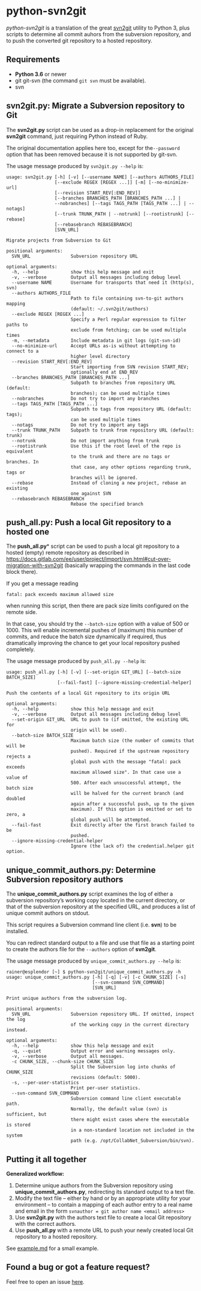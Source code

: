 # python-svn2git

_python-svn2git_ is a translation of the great
[svn2git](https://github.com/nirvdrum/svn2git) utility to Python 3,
plus scripts to determine all commit auhors from the subversion repository,
and to push the converted git repository to a hosted repository.

## Requirements

* **Python 3.6** or newer
* git
  git-svn (the command `git svn` must be available).
* svn

## svn2git.py: Migrate a Subversion repository to Git

The **svn2git.py** script can be used as a drop-in replacement
for the original **svn2git** command, just requiring Python instead of Ruby.

The original documentation applies here too,
except for the`--password` option that has been removed
because it is not supported by git-svn.

The usage message produced by `svn2git.py --help` is:

```
usage: svn2git.py [-h] [-v] [--username NAME] [--authors AUTHORS_FILE]
                  [--exclude REGEX [REGEX ...]] [-m] [--no-minimize-url]
                  [--revision START_REV[:END_REV]]
                  [--branches BRANCHES_PATH [BRANCHES_PATH ...] |
                  --nobranches] [--tags TAGS_PATH [TAGS_PATH ...] | --notags]
                  [--trunk TRUNK_PATH | --notrunk] [--rootistrunk] [--rebase]
                  [--rebasebranch REBASEBRANCH]
                  [SVN_URL]

Migrate projects from Subversion to Git

positional arguments:
  SVN_URL               Subversion repository URL

optional arguments:
  -h, --help            show this help message and exit
  -v, --verbose         Output all messages including debug level
  --username NAME       Username for transports that need it (http(s), svn)
  --authors AUTHORS_FILE
                        Path to file containing svn-to-git authors mapping
                        (default: ~/.svn2git/authors)
  --exclude REGEX [REGEX ...]
                        Specify a Perl regular expression to filter paths to
                        exclude from fetching; can be used multiple times
  -m, --metadata        Include metadata in git logs (git-svn-id)
  --no-minimize-url     Accept URLs as-is without attempting to connect to a
                        higher level directory
  --revision START_REV[:END_REV]
                        Start importing from SVN revision START_REV;
                        optionally end at END_REV
  --branches BRANCHES_PATH [BRANCHES_PATH ...]
                        Subpath to branches from repository URL (default:
                        branches); can be used multiple times
  --nobranches          Do not try to import any branches
  --tags TAGS_PATH [TAGS_PATH ...]
                        Subpath to tags from repository URL (default: tags);
                        can be used multiple times
  --notags              Do not try to import any tags
  --trunk TRUNK_PATH    Subpath to trunk from repository URL (default: trunk)
  --notrunk             Do not import anything from trunk
  --rootistrunk         Use this if the root level of the repo is equivalent
                        to the trunk and there are no tags or branches. In
                        that case, any other options regarding trunk, tags or
                        branches will be ignored.
  --rebase              Instead of cloning a new project, rebase an existing
                        one against SVN
  --rebasebranch REBASEBRANCH
                        Rebase the specified branch
```

## push_all.py: Push a local Git repository to a hosted one

The **push_all.py*** script can be used to push a local git repository to
a hosted (empty) remote repository as described in
<https://docs.gitlab.com/ee/user/project/import/svn.html#cut-over-migration-with-svn2git>
(basically wrapping the commands in the last code block there).

If you get a message reading

`fatal: pack exceeds maximum allowed size`

when running this script, then there are pack size limits configured
on the remote side.

In that case, you should try the `--batch-size` option
with a value of 500 or 1000.
This will enable incremental pushes of (maximum) this number of commits,
and reduce the batch size dynamically if required, thus dramatically improving
the chance to get your local repository pushed completely.

The usage message produced by `push_all.py --help` is:

```
usage: push_all.py [-h] [-v] [--set-origin GIT_URL] [--batch-size BATCH_SIZE]
                   [--fail-fast] [--ignore-missing-credential-helper]

Push the contents of a local Git repository to its origin URL

optional arguments:
  -h, --help            show this help message and exit
  -v, --verbose         Output all messages including debug level
  --set-origin GIT_URL  URL to push to (if omitted, the existing URL for
                        origin will be used).
  --batch-size BATCH_SIZE
                        Maximum batch size (the number of commits that will be
                        pushed). Required if the upstream repository rejects a
                        global push with the message "fatal: pack exceeds
                        maximum allowed size". In that case use a value of
                        500. After each unsuccessful attempt, the batch size
                        will be halved for the current branch (and doubled
                        again after a successful push, up to the given
                        maximum). If this option is omitted or set to zero, a
                        global push will be attempted.
  --fail-fast           Exit directly after the first branch failed to be
                        pushed.
  --ignore-missing-credential-helper
                        Ignore (the lack of) the credential.helper git option.
```

## unique_commit_authors.py: Determine Subversion repository authors

The **unique_commit_authors.py** script examines the log of either
a subversion repository’s working copy located in the current directory,
or that of the subversion repository at the specified URL,
and produces a list of unique commit authors on stdout.

This script requires a Subversion command line client (i.e. **svn**)
to be installed.

You can redirect standard output to a file
and use that file as a starting point to create the authors file for the
`--authors` option of **svn2git**.


The usage message produced by `unique_commit_authors.py --help` is:

```
rainer@esplendor [~] $ python-svn2git/unique_commit_authors.py -h
usage: unique_commit_authors.py [-h] [-q] [-v] [-c CHUNK_SIZE] [-s]
                                [--svn-command SVN_COMMAND]
                                [SVN_URL]

Print unique authors from the subversion log.

positional arguments:
  SVN_URL               Subversion repository URL. If omitted, inspect the log
                        of the working copy in the current directory instead.

optional arguments:
  -h, --help            show this help message and exit
  -q, --quiet           Output error and warning messages only.
  -v, --verbose         Output all messages.
  -c CHUNK_SIZE, --chunk-size CHUNK_SIZE
                        Split the Subversion log into chunks of CHUNK_SIZE
                        revisions (default: 5000).
  -s, --per-user-statistics
                        Print per-user statistics.
  --svn-command SVN_COMMAND
                        Subversion command line client executable path.
                        Normally, the default value (svn) is sufficient, but
                        there might exist cases where the executable is stored
                        in a non-standard location not included in the system
                        path (e.g. /opt/CollabNet_Subversion/bin/svn).
```

## Putting it all together

**Generalized workflow:**
1. Determine unique authors from the Subversion repository
   using **unique_commit_authors.py**, redirecting its standard output
   to a text file.
2. Modify the text file – either by hand or by an appropriate utility
   for your environment – to contain a mapping of each author entry to a
   real name and email in the form
   ```svnauthor = git author name <email address>```
3. Use **svn2git.py** with the authors text file to create a
   local Git repository with the correct authors.
4. Use **push_all.py** with a remote URL to push your newly created
   local Git repository to a hosted repository.

See [example.md](./example.md) for a small example.

## Found a bug or got a feature request?

Feel free to open an issue [here](https://github.com/blackstream-x/python-svn2git/issues).
